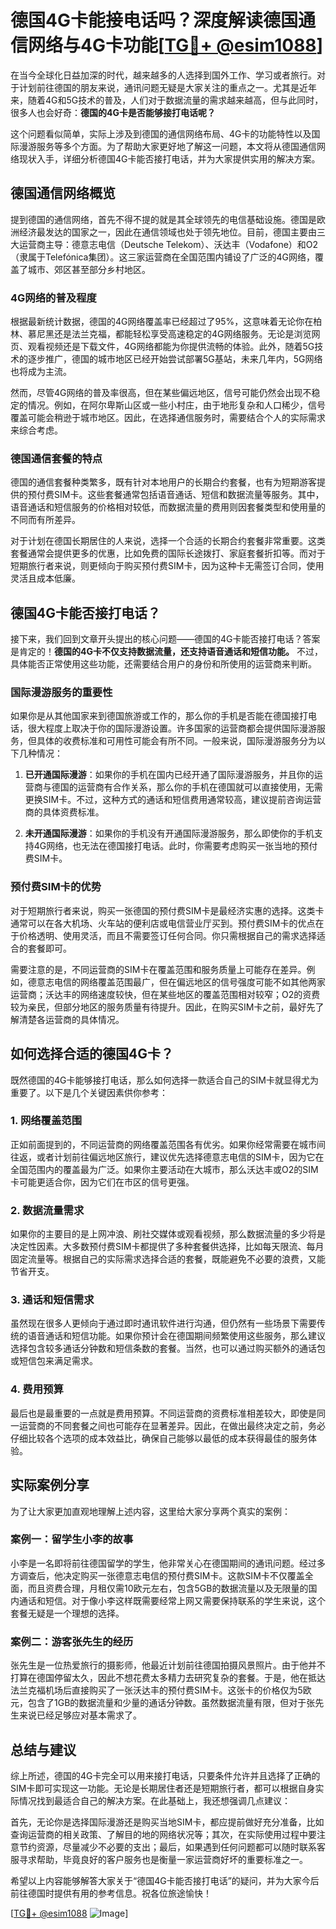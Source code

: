 # 德国4G卡能接电话吗？深度解读德国通信网络与4G卡功能[[TG💪+ @esim1088](https://t.me/s/esim1088)]

在当今全球化日益加深的时代，越来越多的人选择到国外工作、学习或者旅行。对于计划前往德国的朋友来说，通讯问题无疑是大家关注的重点之一。尤其是近年来，随着4G和5G技术的普及，人们对于数据流量的需求越来越高，但与此同时，很多人也会好奇：**德国的4G卡是否能够接打电话呢？**

这个问题看似简单，实际上涉及到德国的通信网络布局、4G卡的功能特性以及国际漫游服务等多个方面。为了帮助大家更好地了解这一问题，本文将从德国通信网络现状入手，详细分析德国4G卡能否接打电话，并为大家提供实用的解决方案。

## 德国通信网络概览

提到德国的通信网络，首先不得不提的就是其全球领先的电信基础设施。德国是欧洲经济最发达的国家之一，因此在通信领域也处于领先地位。目前，德国主要由三大运营商主导：德意志电信（Deutsche Telekom）、沃达丰（Vodafone）和O2（隶属于Telefónica集团）。这三家运营商在全国范围内铺设了广泛的4G网络，覆盖了城市、郊区甚至部分乡村地区。

### 4G网络的普及程度

根据最新统计数据，德国的4G网络覆盖率已经超过了95%，这意味着无论你在柏林、慕尼黑还是法兰克福，都能轻松享受高速稳定的4G网络服务。无论是浏览网页、观看视频还是下载文件，4G网络都能为你提供流畅的体验。此外，随着5G技术的逐步推广，德国的城市地区已经开始尝试部署5G基站，未来几年内，5G网络也将成为主流。

然而，尽管4G网络的普及率很高，但在某些偏远地区，信号可能仍然会出现不稳定的情况。例如，在阿尔卑斯山区或一些小村庄，由于地形复杂和人口稀少，信号覆盖可能会稍逊于城市地区。因此，在选择通信服务时，需要结合个人的实际需求来综合考虑。

### 德国通信套餐的特点

德国的通信套餐种类繁多，既有针对本地用户的长期合约套餐，也有为短期游客提供的预付费SIM卡。这些套餐通常包括语音通话、短信和数据流量等服务。其中，语音通话和短信服务的价格相对较低，而数据流量的费用则因套餐类型和使用量的不同而有所差异。

对于计划在德国长期居住的人来说，选择一个合适的长期合约套餐非常重要。这类套餐通常会提供更多的优惠，比如免费的国际长途拨打、家庭套餐折扣等。而对于短期旅行者来说，则更倾向于购买预付费SIM卡，因为这种卡无需签订合同，使用灵活且成本低廉。

## 德国4G卡能否接打电话？

接下来，我们回到文章开头提出的核心问题——德国的4G卡能否接打电话？答案是肯定的！**德国的4G卡不仅支持数据流量，还支持语音通话和短信功能。** 不过，具体能否正常使用这些功能，还需要结合用户的身份和所使用的运营商来判断。

### 国际漫游服务的重要性

如果你是从其他国家来到德国旅游或工作的，那么你的手机是否能在德国接打电话，很大程度上取决于你的国际漫游设置。许多国家的运营商都会提供国际漫游服务，但具体的收费标准和可用性可能会有所不同。一般来说，国际漫游服务分为以下几种情况：

1. **已开通国际漫游**：如果你的手机在国内已经开通了国际漫游服务，并且你的运营商与德国的运营商有合作关系，那么你的手机在德国就可以直接使用，无需更换SIM卡。不过，这种方式的通话和短信费用通常较高，建议提前咨询运营商的具体资费标准。
   
2. **未开通国际漫游**：如果你的手机没有开通国际漫游服务，那么即使你的手机支持4G网络，也无法在德国接打电话。此时，你需要考虑购买一张当地的预付费SIM卡。

### 预付费SIM卡的优势

对于短期旅行者来说，购买一张德国的预付费SIM卡是最经济实惠的选择。这类卡通常可以在各大机场、火车站的便利店或电信营业厅买到。预付费SIM卡的优点在于价格透明、使用灵活，而且不需要签订任何合同。你只需根据自己的需求选择适合的套餐即可。

需要注意的是，不同运营商的SIM卡在覆盖范围和服务质量上可能存在差异。例如，德意志电信的网络覆盖范围最广，但在偏远地区的信号强度可能不如其他两家运营商；沃达丰的网络速度较快，但在某些地区的覆盖范围相对较窄；O2的资费较为亲民，但部分地区的服务质量有待提升。因此，在购买SIM卡之前，最好先了解清楚各运营商的具体情况。

## 如何选择合适的德国4G卡？

既然德国的4G卡能够接打电话，那么如何选择一款适合自己的SIM卡就显得尤为重要了。以下是几个关键因素供你参考：

### 1. 网络覆盖范围

正如前面提到的，不同运营商的网络覆盖范围各有优劣。如果你经常需要在城市间往返，或者计划前往偏远地区旅行，建议优先选择德意志电信的SIM卡，因为它在全国范围内的覆盖最为广泛。如果你主要活动在大城市，那么沃达丰或O2的SIM卡可能更适合你，因为它们在市区的信号更强。

### 2. 数据流量需求

如果你的主要目的是上网冲浪、刷社交媒体或观看视频，那么数据流量的多少将是决定性因素。大多数预付费SIM卡都提供了多种套餐供选择，比如每天限流、每月固定流量等。根据自己的实际需求选择合适的套餐，既能避免不必要的浪费，又能节省开支。

### 3. 通话和短信需求

虽然现在很多人更倾向于通过即时通讯软件进行沟通，但仍然有一些场景下需要传统的语音通话和短信功能。如果你预计会在德国期间频繁使用这些服务，那么建议选择包含较多通话分钟数和短信条数的套餐。当然，也可以通过购买额外的通话包或短信包来满足需求。

### 4. 费用预算

最后也是最重要的一点就是费用预算。不同运营商的资费标准相差较大，即使是同一运营商的不同套餐之间也可能存在显著差异。因此，在做出最终决定之前，务必仔细比较各个选项的成本效益比，确保自己能够以最低的成本获得最佳的服务体验。

## 实际案例分享

为了让大家更加直观地理解上述内容，这里给大家分享两个真实的案例：

### 案例一：留学生小李的故事

小李是一名即将前往德国留学的学生，他非常关心在德国期间的通讯问题。经过多方调查后，他决定购买一张德意志电信的预付费SIM卡。这款SIM卡不仅覆盖全面，而且资费合理，月租仅需10欧元左右，包含5GB的数据流量以及无限量的国内通话和短信。对于像小李这样既需要经常上网又需要保持联系的学生来说，这个套餐无疑是一个理想的选择。

### 案例二：游客张先生的经历

张先生是一位热爱旅行的摄影师，他最近计划前往德国拍摄风景照片。由于他并不打算在德国停留太久，因此不想花费太多精力去研究复杂的套餐。于是，他在抵达法兰克福机场后直接购买了一张沃达丰的预付费SIM卡。这张卡的价格仅为5欧元，包含了1GB的数据流量和少量的通话分钟数。虽然数据流量有限，但对于张先生来说已经足够应对基本需求了。

## 总结与建议

综上所述，德国的4G卡完全可以用来接打电话，只要条件允许并且选择了正确的SIM卡即可实现这一功能。无论是长期居住者还是短期旅行者，都可以根据自身实际情况找到最适合自己的解决方案。在此基础上，我还想强调几点建议：

首先，无论你是选择国际漫游还是购买当地SIM卡，都应提前做好充分准备，比如查询运营商的相关政策、了解目的地的网络状况等；其次，在实际使用过程中要注意节约资源，尽量减少不必要的支出；最后，如果遇到任何问题都可以随时联系客服寻求帮助，毕竟良好的客户服务也是衡量一家运营商好坏的重要标准之一。

希望以上内容能够解答大家关于“德国4G卡能否接打电话”的疑问，并为大家今后前往德国时提供有用的参考信息。祝各位旅途愉快！

[[TG💪+ @esim1088](https://t.me/s/esim1088) ![Image](https://i.postimg.cc/4NQfJmqS/Snipaste-2025-05-13-00-14-12.png)]
